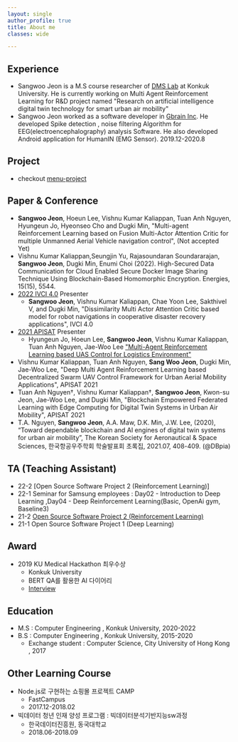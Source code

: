 ```yaml
---
layout: single
author_profile: true
title: About me
classes: wide

---
```


## Experience
- Sangwoo Jeon is a M.S course researcher of [DMS Lab](https://dmslab-konkuk.github.io/) at Konkuk University. He is currently working on Multi Agent Reinforcement Learning for R&D project named "Research on artificial intelligence digital twin technology for smart urban air mobility"  
- Sangwoo Jeon worked as a software developer in [Gbrain Inc](http://gbrainlife.com/). He developed Spike detection , noise filtering Algorithm for EEG(electroencephalography) analysis Software. He also developed Android application for HumanIN (EMG Sensor). 2019.12-2020.8

## Project
- checkout [menu-project](https://sangwooj.github.io/project/)

## Paper & Conference

- **Sangwoo Jeon**, Hoeun Lee, Vishnu Kumar Kaliappan, Tuan Anh Nguyen, Hyungeun Jo, Hyeonseo Cho and Dugki Min, "Multi-agent Reinforcement Learning based on Fusion Multi-Actor Attention Critic for multiple Unmanned Aerial Vehicle navigation control", (Not accepted Yet)
- Vishnu Kumar Kaliappan,Seungjin Yu, Rajasoundaran Soundararajan, **Sangwoo Jeon**, Dugki Min, Enumi Choi (2022). High-Secured Data Communication for Cloud Enabled Secure Docker Image Sharing Technique Using Blockchain-Based Homomorphic Encryption. Energies, 15(15), 5544.
- [2022 IVCI 4.0](https://chennai.vit.ac.in/files/ivc2022/) Presenter
  - **Sangwoo Jeon**, Vishnu Kumar Kaliappan, Chae Yoon Lee, Sakthivel V, and Dugki Min, "Dissimilarity Multi Actor Attention Critic based model for robot navigations in cooperative disaster recovery applications", IVCI 4.0
- [2021 APISAT](https://apisat2021.org/) Presenter
  - Hyungeun Jo, Hoeun Lee, **Sangwoo Jeon**, Vishnu Kumar Kaliappan, Tuan Anh Nguyen, Jae-Woo Lee ["Multi-Agent Reinforcement Learning based UAS Control for Logistics Environment"](https://konkukackr-my.sharepoint.com/:b:/g/personal/jswp5580_konkuk_ac_kr/EcRTzCm5zRlHmGL-c7LyQWEBtBJnICnda95TcHOQEqMUjQ?e=yJrm05)
- Vishnu Kumar Kaliappan, Tuan Anh Nguyen, **Sang Woo Jeon**, Dugki Min, Jae-Woo Lee, "Deep Multi Agent Reinforcement Learning based Decentralized Swarm UAV Control Framework for Urban Aerial Mobility Applications", APISAT 2021
- Tuan Anh Nguyen†, Vishnu Kumar Kaliappan†, **Sangwoo Jeon**, Kwon-su Jeon, Jae-Woo Lee, and Dugki Min, "Blockchain Empowered Federated Learning with Edge Computing for Digital Twin Systems in Urban Air Mobility", APISAT 2021
- T.A. Nguyen, **Sangwoo Jeon**, A.A. Maw, D.K. Min, J.W. Lee, (2020), “Toward dependable blockchain and AI engines of digital twin systems for urban air mobility”, The Korean Society for Aeronautical & Space Sciences, 한국항공우주학회 학술발표회 초록집, 2021.07, 408-409. (@DBpia)

## TA (Teaching Assistant) 
- 22-2 [Open Source Software Project 2 (Reinforcement Learning)]
- 22-1 Seminar for Samsung employees : Day02 - Introduction to Deep Learning ,Day04 - Deep Reinforcement Learning(Basic, OpenAi gym, Baseline3) 
- 21-2 [Open Source Software Project 2 (Reinforcement Learning)](https://gem-oregano-8bf.notion.site/TA-21-2-2-Reinforcemet-Learning-Konkuk-Univ-068d14db2e8e4b4f9fc1849237f6be15)
- 21-1 Open Source Software Project 1 (Deep Learning)

## Award
- 2019 KU Medical Hackathon 최우수상
  - Konkuk University
  - BERT QA를 활용한 AI 다이어리
  - [Interview](https://blog.naver.com/dreamkonkuk/221725677935)

## Education
- M.S : Computer Engineering , Konkuk University, 2020-2022
- B.S : Computer Engineering , Konkuk University, 2015-2020 
  - Exchange student : Computer Science, City University of Hong Kong , 2017

## Other Learning Course
- Node.js로 구현하는 쇼핑몰 프로젝트 CAMP
  - FastCampus
  - 2017.12-2018.02
- 빅데이터 청년 인재 양성 프로그램 : 빅데이터분석기반지능sw과정
  - 한국데이터진흥원, 동국대학교
  - 2018.06-2018.09


